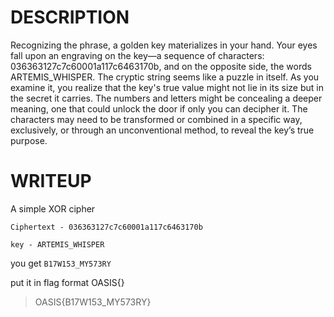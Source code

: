 # DESCRIPTION

Recognizing the phrase, a golden key materializes in your hand. Your eyes fall upon an engraving on the key—a sequence of characters: 036363127c7c60001a117c6463170b, and on the opposite side, the words ARTEMIS_WHISPER.
The cryptic string seems like a puzzle in itself. As you examine it, you realize that the key's true value might not lie in its size but in the secret it carries. The numbers and letters might be concealing a deeper meaning, one that could unlock the door if only you can decipher it. The characters may need to be transformed or combined in a specific way, exclusively, or through an unconventional method, to reveal the key’s true purpose.

# WRITEUP

A simple XOR cipher

`Ciphertext - 036363127c7c60001a117c6463170b`    

`key - ARTEMIS_WHISPER`    

you get `B17W153_MY573RY`     

put it in flag format OASIS{} 

>OASIS{B17W153_MY573RY}
